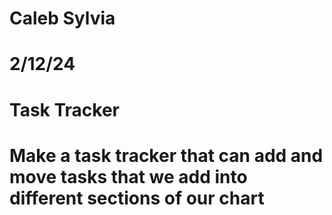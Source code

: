 # Caleb Sylvia
# 2/12/24
# Task Tracker
# Make a task tracker that can add and move tasks that we add into different sections of our chart

